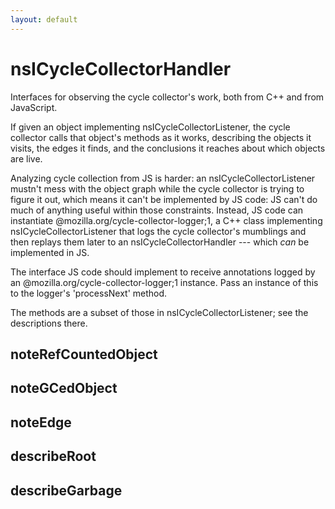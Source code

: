 ```yaml
---
layout: default
---
```


# nsICycleCollectorHandler #

Interfaces for observing the cycle collector's work, both from C++ and
from JavaScript.

If given an object implementing nsICycleCollectorListener, the cycle
collector calls that object's methods as it works, describing the
objects it visits, the edges it finds, and the conclusions it reaches
about which objects are live.

Analyzing cycle collection from JS is harder: an nsICycleCollectorListener
mustn't mess with the object graph while the cycle collector is trying to
figure it out, which means it can't be implemented by JS code: JS can't do
much of anything useful within those constraints. Instead, JS code can
instantiate @mozilla.org/cycle-collector-logger;1, a C++ class implementing
nsICycleCollectorListener that logs the cycle collector's mumblings and then
replays them later to an nsICycleCollectorHandler --- which *can* be
implemented in JS.


The interface JS code should implement to receive annotations logged by an
@mozilla.org/cycle-collector-logger;1 instance. Pass an instance of this to
the logger's 'processNext' method.

The methods are a subset of those in nsICycleCollectorListener; see the
descriptions there.


## noteRefCountedObject ##

## noteGCedObject ##

## noteEdge ##

## describeRoot ##

## describeGarbage ##
